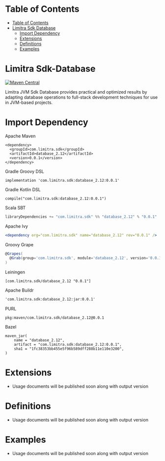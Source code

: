 Table of Contents
=================

- [Table of Contents](#table-of-contents)
- [Limitra Sdk Database](#limitra-sdk-database)
    - [Import Dependency](#import-dependency)
    - [Extensions](#extensions)
    - [Definitions](#definitions)
    - [Examples](#examples)

Limitra Sdk-Database
=======

[![Maven Central](https://img.shields.io/maven-central/v/com.limitra.sdk/database_2.12.svg?label=Maven%20Central)](https://search.maven.org/search?q=g:%22com.limitra.sdk%22%20AND%20a:%22database_2.12%22)

Limitra JVM Sdk Database provides practical and optimized results by adapting database operations to full-stack development techniques for use in JVM-based projects. 

Import Dependency
=================

Apache Maven
````Maven
<dependency>
  <groupId>com.limitra.sdk</groupId>
  <artifactId>database_2.12</artifactId>
  <version>0.0.1</version>
</dependency>
````

Gradle Groovy DSL
````Gradle Groovy DSL
implementation 'com.limitra.sdk:database_2.12:0.0.1'
````

Gradle Kotlin DSL
````Gradle Kotlin DSL
compile("com.limitra.sdk:database_2.12:0.0.1")
````

Scala SBT
````Scala SBT
libraryDependencies += "com.limitra.sdk" %% "database_2.12" % "0.0.1"
````

Apache Ivy
````Apache Ivy
<dependency org="com.limitra.sdk" name="database_2.12" rev="0.0.1" />
````

Groovy Grape
````Groovy Grape
@Grapes(
  @Grab(group='com.limitra.sdk', module='database_2.12', version='0.0.1')
)
````

Leiningen
````Leiningen
[com.limitra.sdk/database_2.12 "0.0.1"]
````

Apache Buildr
````Apache Buildr
'com.limitra.sdk:database_2.12:jar:0.0.1'
````

PURL
````PURL
pkg:maven/com.limitra.sdk/database_2.12@0.0.1
````

Bazel
````Bazel
maven_jar(
    name = "database_2.12",
    artifact = "com.limitra.sdk:database_2.12:0.0.1",
    sha1 = "1fc38353bb455e5f96b589dff288b11e110e3200",
)
````

Extensions
==========

* Usage documents will be published soon along with output version

Definitions
=========

* Usage documents will be published soon along with output version

Examples
========

* Usage documents will be published soon along with output version
